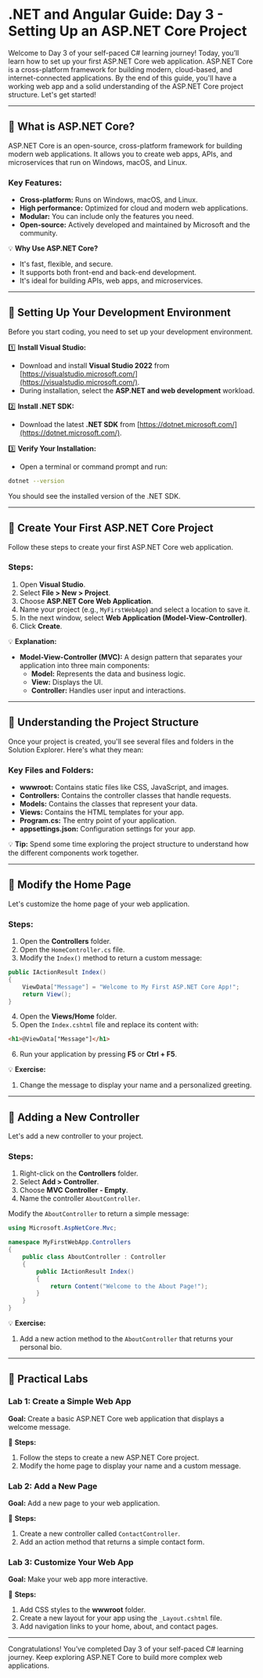# **.NET and Angular Guide: Day 3 - Setting Up an ASP.NET Core Project**

Welcome to Day 3 of your self-paced C# learning journey! Today, you’ll learn how to set up your first ASP.NET Core web application. ASP.NET Core is a cross-platform framework for building modern, cloud-based, and internet-connected applications. By the end of this guide, you'll have a working web app and a solid understanding of the ASP.NET Core project structure. Let's get started!

---

## **🧩 What is ASP.NET Core?**
ASP.NET Core is an open-source, cross-platform framework for building modern web applications. It allows you to create web apps, APIs, and microservices that run on Windows, macOS, and Linux.

### **Key Features:**
- **Cross-platform:** Runs on Windows, macOS, and Linux.
- **High performance:** Optimized for cloud and modern web applications.
- **Modular:** You can include only the features you need.
- **Open-source:** Actively developed and maintained by Microsoft and the community.

💡 **Why Use ASP.NET Core?**
- It's fast, flexible, and secure.
- It supports both front-end and back-end development.
- It's ideal for building APIs, web apps, and microservices.

---

## **🧩 Setting Up Your Development Environment**
Before you start coding, you need to set up your development environment.

1️⃣ **Install Visual Studio:**
- Download and install **Visual Studio 2022** from [https://visualstudio.microsoft.com/](https://visualstudio.microsoft.com/).
- During installation, select the **ASP.NET and web development** workload.

2️⃣ **Install .NET SDK:**
- Download the latest **.NET SDK** from [https://dotnet.microsoft.com/](https://dotnet.microsoft.com/).

3️⃣ **Verify Your Installation:**
- Open a terminal or command prompt and run:
```bash
dotnet --version
```
You should see the installed version of the .NET SDK.

---

## **🧩 Create Your First ASP.NET Core Project**
Follow these steps to create your first ASP.NET Core web application.

### **Steps:**
1. Open **Visual Studio**.
2. Select **File > New > Project**.
3. Choose **ASP.NET Core Web Application**.
4. Name your project (e.g., `MyFirstWebApp`) and select a location to save it.
5. In the next window, select **Web Application (Model-View-Controller)**.
6. Click **Create**.

💡 **Explanation:**
- **Model-View-Controller (MVC):** A design pattern that separates your application into three main components:
  - **Model:** Represents the data and business logic.
  - **View:** Displays the UI.
  - **Controller:** Handles user input and interactions.

---

## **🧩 Understanding the Project Structure**
Once your project is created, you'll see several files and folders in the Solution Explorer. Here's what they mean:

### **Key Files and Folders:**
- **wwwroot:** Contains static files like CSS, JavaScript, and images.
- **Controllers:** Contains the controller classes that handle requests.
- **Models:** Contains the classes that represent your data.
- **Views:** Contains the HTML templates for your app.
- **Program.cs:** The entry point of your application.
- **appsettings.json:** Configuration settings for your app.

💡 **Tip:**
Spend some time exploring the project structure to understand how the different components work together.

---

## **🧩 Modify the Home Page**
Let's customize the home page of your web application.

### **Steps:**
1. Open the **Controllers** folder.
2. Open the `HomeController.cs` file.
3. Modify the `Index()` method to return a custom message:

```csharp
public IActionResult Index()
{
    ViewData["Message"] = "Welcome to My First ASP.NET Core App!";
    return View();
}
```

4. Open the **Views/Home** folder.
5. Open the `Index.cshtml` file and replace its content with:

```html
<h1>@ViewData["Message"]</h1>
```

6. Run your application by pressing **F5** or **Ctrl + F5**.

💡 **Exercise:**
1. Change the message to display your name and a personalized greeting.

---

## **🧩 Adding a New Controller**
Let's add a new controller to your project.

### **Steps:**
1. Right-click on the **Controllers** folder.
2. Select **Add > Controller**.
3. Choose **MVC Controller - Empty**.
4. Name the controller `AboutController`.

Modify the `AboutController` to return a simple message:

```csharp
using Microsoft.AspNetCore.Mvc;

namespace MyFirstWebApp.Controllers
{
    public class AboutController : Controller
    {
        public IActionResult Index()
        {
            return Content("Welcome to the About Page!");
        }
    }
}
```

💡 **Exercise:**
1. Add a new action method to the `AboutController` that returns your personal bio.

---

## **🧩 Practical Labs**

### **Lab 1: Create a Simple Web App**
**Goal:** Create a basic ASP.NET Core web application that displays a welcome message.

🔧 **Steps:**
1. Follow the steps to create a new ASP.NET Core project.
2. Modify the home page to display your name and a custom message.

### **Lab 2: Add a New Page**
**Goal:** Add a new page to your web application.

🔧 **Steps:**
1. Create a new controller called `ContactController`.
2. Add an action method that returns a simple contact form.

### **Lab 3: Customize Your Web App**
**Goal:** Make your web app more interactive.

🔧 **Steps:**
1. Add CSS styles to the **wwwroot** folder.
2. Create a new layout for your app using the `_Layout.cshtml` file.
3. Add navigation links to your home, about, and contact pages.

---

Congratulations! You’ve completed Day 3 of your self-paced C# learning journey. Keep exploring ASP.NET Core to build more complex web applications.

